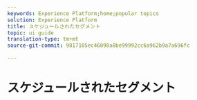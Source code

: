 ```yaml
---
keywords: Experience Platform;home;popular topics
solution: Experience Platform
title: スケジュールされたセグメント
topic: ui guide
translation-type: tm+mt
source-git-commit: 9817105ec46098a8be99992cc6a962b9a7a696fc

---
```



# スケジュールされたセグメント
